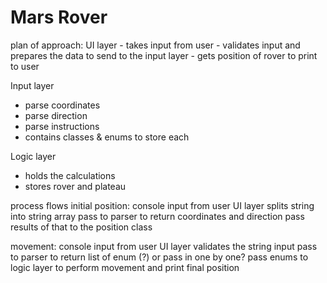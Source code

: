 <h1>Mars Rover</h1>
plan of approach:
UI layer
- takes input from user
- validates input and prepares the data to send to the input layer
- gets position of rover to print to user

Input layer
- parse coordinates
- parse direction
- parse instructions
- contains classes & enums to store each

Logic layer
- holds the calculations
- stores rover and plateau

process flows
initial position:
console input from user
UI layer splits string into string array
pass to parser to return coordinates and direction
pass results of that to the position class

movement:
console input from user
UI layer validates the string input
pass to parser to return list of enum (?) or pass in one by one?
pass enums to logic layer to perform movement and print final position

